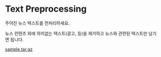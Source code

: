 # Text Preprocessing

주어진 뉴스 텍스트를 전처리하세요.

뉴스 컨텐츠 외에 의미없는 텍스트(광고, 등)을 제거하고 뉴스와 관련된 텍스트만 남기면 됩니다.

[sample.tar.gz](https://s3-us-west-2.amazonaws.com/secure.notion-static.com/c484e558-f9bc-4069-b710-d261fec79c74/sample.tar.gz)
